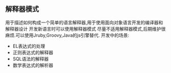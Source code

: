 解释器模式
--
用于描述如何构成一个简单的语言解释器,用于使用面向对象语言开发的编译器和解释器设计
开发新语言时可以使用解释器模式
尽量不适用解释器模式,后期维护很麻烦.可以使用Jruby,Groovy,Java的js引擎替代.
开发中的场景:
- EL表达式的处理
- 正则表达式的解释器
- SQL语法的解释器
- 数学表达式的解析器